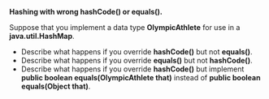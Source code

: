 **Hashing with wrong hashCode() or equals().** 

Suppose that you implement a data type **OlympicAthlete** for use in a **java.util.HashMap**.

* Describe what happens if you override **hashCode()** but not **equals()**.
* Describe what happens if you override **equals()** but not **hashCode()**.
* Describe what happens if you override **hashCode()** but implement **public boolean equals(OlympicAthlete that)** instead of **public boolean equals(Object that)**.


